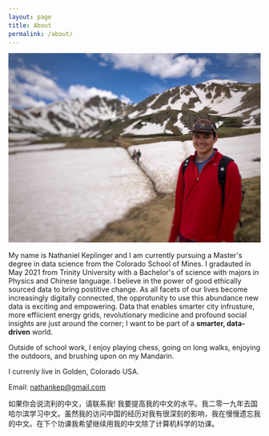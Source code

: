 ```yaml
---
layout: page
title: About
permalink: /about/
---
```



![My picture](/mypic.jpg)

My name is Nathaniel Keplinger and I am currently pursuing a Master's degree in data science from the Colorado School of Mines. I gradauted in May 2021 from Trinity University with a Bachelor's of science with majors in Physics and Chinese language. I believe in the power of good ethically sourced data to bring postitive change. As all facets of our lives become increasingly digitally connected, the opprotunity to use this abundance new data is exciting and empowering. Data that enables smarter city infrusture, more effiicient energy grids, revolutionary medicine and profound social insights are just around the corner; I want to be part of a **smarter, data-driven** world.

Outside of school work, I enjoy playing chess, going on long walks, enjoying the outdoors, and brushing upon on my Mandarin. 
    
I currenly live in Golden, Colorado USA. 

Email: nathankep@gmail.com 

如果你会说流利的中文，请联系我! 我要提高我的中文的水平。我二零一九年去国哈尔滨学习中文。虽然我的访问中国的经历对我有很深刻的影响，我在慢慢遗忘我的中文。在下个功课我希望继续用我的中文除了计算机科学的功课。
